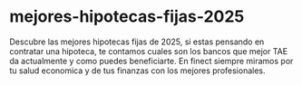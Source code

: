 # mejores-hipotecas-fijas-2025
Descubre las mejores hipotecas fijas de 2025, si estas pensando en contratar una hipoteca, te contamos cuales son los bancos que mejor TAE da actualmente y como puedes beneficiarte. En finect siempre miramos por tu salud economica y de tus finanzas con los mejores profesionales.
